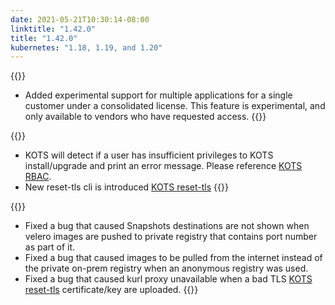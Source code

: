 ```yaml
---
date: 2021-05-21T10:30:14-08:00
linktitle: "1.42.0"
title: "1.42.0"
kubernetes: "1.18, 1.19, and 1.20"
---
```

{{<features>}}
* Added experimental support for multiple applications for a single customer under a consolidated license. This feature is experimental, and only available to vendors who have requested access.
{{</features>}}

{{<changes>}}
* KOTS will detect if a user has insufficient privileges to KOTS install/upgrade and print an error message. Please reference [KOTS RBAC](/vendor/packaging/rbac/).
* New reset-tls cli is introduced [KOTS reset-tls](/kots-cli/reset-tls) 
{{</changes>}}

{{<fixes>}}
* Fixed a bug that caused Snapshots destinations are not shown when velero images are pushed to private registry that contains port number as part of it.
* Fixed a bug that caused images to be pulled from the internet instead of the private on-prem registry when an anonymous registry was used.
* Fixed a bug that caused kurl proxy unavailable when a bad TLS [KOTS reset-tls](/kots-cli/reset-tls) certificate/key are uploaded.
{{</fixes>}}
